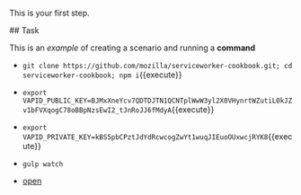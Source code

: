 This is your first step.

## Task

This is an _example_ of creating a scenario and running a **command**


* `git clone https://github.com/mozilla/serviceworker-cookbook.git; cd serviceworker-cookbook; npm i`{{execute}}

* `export VAPID_PUBLIC_KEY=BJMxXneYcv7QDTDJTN1QCNTplWwW3yl2X0VHynrtWZutiL0kJZv1bFVXqogC78oBBpNzsEwI2_tJnRoJJ6fMdyA`{{execute}}
* `export VAPID_PRIVATE_KEY=kBS5pbCPztJdYdRcwcogZwYt1wuqJIEuoOUxwcjRYK8`{{execute}}
* `gulp watch`
* [open](https://[[HOST_SUBDOMAIN]]-3000-[[KATACODA_HOST]].environments.katacoda.com/)